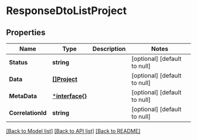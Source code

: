 # ResponseDtoListProject

## Properties
Name | Type | Description | Notes
------------ | ------------- | ------------- | -------------
**Status** | **string** |  | [optional] [default to null]
**Data** | [**[]Project**](Project.md) |  | [optional] [default to null]
**MetaData** | [***interface{}**](interface{}.md) |  | [optional] [default to null]
**CorrelationId** | **string** |  | [optional] [default to null]

[[Back to Model list]](../README.md#documentation-for-models) [[Back to API list]](../README.md#documentation-for-api-endpoints) [[Back to README]](../README.md)

